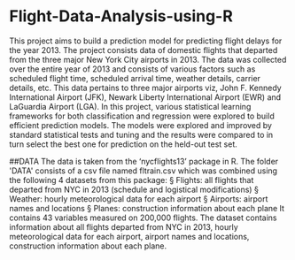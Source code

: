 # Flight-Data-Analysis-using-R

This project aims to build a prediction model for predicting flight delays for the year 2013. The project consists data of domestic flights that departed from the three major New York City airports in 2013. The data was collected over the entire year of 2013 and consists of various factors such as scheduled flight time, scheduled arrival time, weather details, carrier details, etc. This data pertains to three major airports viz, John F. Kennedy International Airport (JFK), Newark Liberty International Airport (EWR) and LaGuardia Airport (LGA).
In this project, various statistical learning frameworks for both classification and regression were explored to build efficient prediction models. The models were explored and improved by standard statistical tests and tuning and the results were compared to in turn select the best one for prediction on the held-out test set.


##DATA
The data is taken from the ‘nycflights13’ package in R. The folder 'DATA' consists of a csv file named fltrain.csv which was combined using the following 4 datasets from this package:
§ Flights: all flights that departed from NYC in 2013 (schedule and logistical modifications)
§ Weather: hourly meteorological data for each airport
§ Airports: airport names and locations
§ Planes: construction information about each plane
It contains 43 variables measured on 200,000 flights. The dataset contains information about all flights departed from NYC in 2013, hourly meteorological data for each airport, airport names and locations, construction information about each plane.
